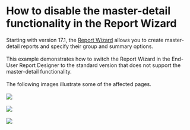 # How to disable the master-detail functionality in the Report Wizard


Starting with version 17.1, the <a href="https://documentation.devexpress.com/#XtraReports/CustomDocument4254">Report Wizard</a> allows you to create master-detail reports and specify their group and summary options.<br><br>This example demonstrates how to switch the Report Wizard in the End-User Report Designer to the standard version that does not support the master-detail functionality.<br><br>The following images illustrate some of the affected pages.<br><br><img src="https://raw.githubusercontent.com/DevExpress-Examples/how-to-disable-the-master-detail-functionality-in-the-report-wizard-t502405/17.1.3+/media/9063b65b-1ea4-11e7-80bf-00155d62480c.png"><br><br><img src="https://raw.githubusercontent.com/DevExpress-Examples/how-to-disable-the-master-detail-functionality-in-the-report-wizard-t502405/17.1.3+/media/96ceb2fb-1ea4-11e7-80bf-00155d62480c.png"><br><br><img src="https://raw.githubusercontent.com/DevExpress-Examples/how-to-disable-the-master-detail-functionality-in-the-report-wizard-t502405/17.1.3+/media/9bd4cb8a-1ea4-11e7-80bf-00155d62480c.png"><br><br>

<br/>


